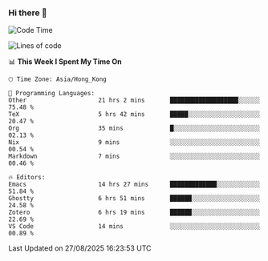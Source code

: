 ### Hi there 👋

<!--
**nicehiro/nicehiro** is a ✨ _special_ ✨ repository because its `README.md` (this file) appears on your GitHub profile.

Here are some ideas to get you started:

- 🔭 I’m currently working on ...
- 🌱 I’m currently learning ...
- 👯 I’m looking to collaborate on ...
- 🤔 I’m looking for help with ...
- 💬 Ask me about ...
- 📫 How to reach me: ...
- 😄 Pronouns: ...
- ⚡ Fun fact: ...
-->

<!--START_SECTION:waka-->
![Code Time](http://img.shields.io/badge/Code%20Time-947%20hrs%2011%20mins-blue)

![Lines of code](https://img.shields.io/badge/From%20Hello%20World%20I%27ve%20Written-1.9%20million%20lines%20of%20code-blue)

📊 **This Week I Spent My Time On** 

```text
🕑︎ Time Zone: Asia/Hong_Kong

💬 Programming Languages: 
Other                    21 hrs 2 mins       ███████████████████░░░░░░   75.48 % 
TeX                      5 hrs 42 mins       █████░░░░░░░░░░░░░░░░░░░░   20.47 % 
Org                      35 mins             █░░░░░░░░░░░░░░░░░░░░░░░░   02.13 % 
Nix                      9 mins              ░░░░░░░░░░░░░░░░░░░░░░░░░   00.54 % 
Markdown                 7 mins              ░░░░░░░░░░░░░░░░░░░░░░░░░   00.46 % 

🔥 Editors: 
Emacs                    14 hrs 27 mins      █████████████░░░░░░░░░░░░   51.84 % 
Ghostty                  6 hrs 51 mins       ██████░░░░░░░░░░░░░░░░░░░   24.58 % 
Zotero                   6 hrs 19 mins       ██████░░░░░░░░░░░░░░░░░░░   22.69 % 
VS Code                  14 mins             ░░░░░░░░░░░░░░░░░░░░░░░░░   00.89 % 
```


 Last Updated on 27/08/2025 16:23:53 UTC
<!--END_SECTION:waka-->
